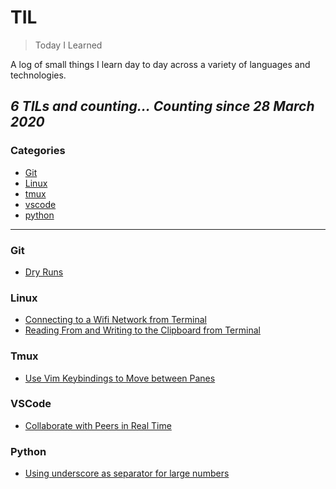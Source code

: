 # TIL

> Today I Learned

A log of small things I learn day to day across a variety of languages and technologies. 

_6 TILs and counting..._
_Counting since 28 March 2020_
---

### Categories

* [Git](#git)
* [Linux](#linux)
* [tmux](#tmux)
* [vscode](#vscode)
* [python](#python)

---

### Git

- [Dry Runs](git/dry-runs.md)

### Linux 

- [Connecting to a Wifi Network from Terminal](linux/connecting-to-wifi-from-terminal.md)
- [Reading From and Writing to the Clipboard from Terminal](linux/using-clipboard-from-terminal.md)

### Tmux

- [Use Vim Keybindings to Move between Panes](tmux/use-vim-keybindings-to-move-between-panes.md) 

### VSCode
- [Collaborate with Peers in Real Time](vscode/collaborate-with-peers-in-real-time.md)

### Python
- [Using underscore as separator for large numbers](python/underscore-separator.md)
